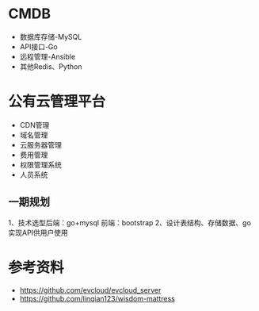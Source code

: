 # CMDB
- 数据库存储-MySQL
- API接口-Go
- 远程管理-Ansible
- 其他Redis、Python

# 公有云管理平台
- CDN管理
- 域名管理
- 云服务器管理
- 费用管理
- 权限管理系统
- 人员系统
## 一期规划
1、技术选型后端：go+mysql 前端：bootstrap
2、设计表结构、存储数据、go实现API供用户使用

# 参考资料
- https://github.com/evcloud/evcloud_server
- https://github.com/linqian123/wisdom-mattress
